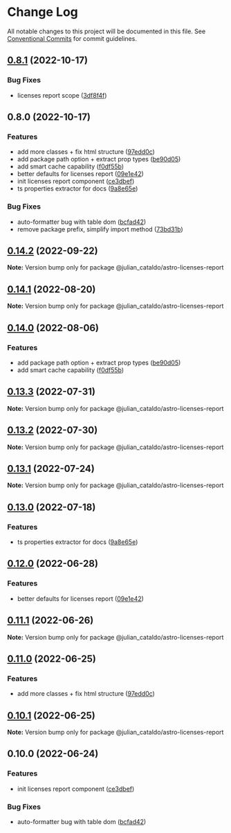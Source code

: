 # Change Log

All notable changes to this project will be documented in this file.
See [Conventional Commits](https://conventionalcommits.org) for commit guidelines.

## [0.8.1](https://github.com/JulianCataldo/web-garden/compare/astro-licenses-report@0.8.0...astro-licenses-report@0.8.1) (2022-10-17)


### Bug Fixes

* licenses report scope ([3df8f4f](https://github.com/JulianCataldo/web-garden/commit/3df8f4f8ad3975868f1f8038f6da6634da1c4f02))



## 0.8.0 (2022-10-17)


### Features

* add more classes + fix html structure ([97edd0c](https://github.com/JulianCataldo/web-garden/commit/97edd0c8fff9510a60d121e34c9d91f84deaf6bc))
* add package path option + extract prop types ([be90d05](https://github.com/JulianCataldo/web-garden/commit/be90d051850d804f4b73404ae231bc2eb2b4dbdf))
* add smart cache capability ([f0df55b](https://github.com/JulianCataldo/web-garden/commit/f0df55b5493d1e0c0c02a313e7829d2294c29383))
* better defaults for licenses report ([09e1e42](https://github.com/JulianCataldo/web-garden/commit/09e1e42609bbd082f3dec43f0a19ebbdd0b537b7))
* init licenses report component ([ce3dbef](https://github.com/JulianCataldo/web-garden/commit/ce3dbefe5ebffbb100f8b91df024b950ae226bdf))
* ts properties extractor for docs ([9a8e65e](https://github.com/JulianCataldo/web-garden/commit/9a8e65ed1b11f5ab70596fad34bd839cb41ee7dc))


### Bug Fixes

* auto-formatter bug with table dom ([bcfad42](https://github.com/JulianCataldo/web-garden/commit/bcfad42b30b5d25a6bc05e1ae84eef877926125b))
* remove package prefix, simplify import method ([73bd31b](https://github.com/JulianCataldo/web-garden/commit/73bd31bf1f501624036a74a3f19c5bf83cc9c0a4))



## [0.14.2](https://github.com/JulianCataldo/web-garden/compare/@julian_cataldo/astro-licenses-report@0.14.1...@julian_cataldo/astro-licenses-report@0.14.2) (2022-09-22)

**Note:** Version bump only for package @julian_cataldo/astro-licenses-report





## [0.14.1](https://github.com/JulianCataldo/web-garden/compare/@julian_cataldo/astro-licenses-report@0.14.0...@julian_cataldo/astro-licenses-report@0.14.1) (2022-08-20)

**Note:** Version bump only for package @julian_cataldo/astro-licenses-report





## [0.14.0](https://github.com/JulianCataldo/web-garden/compare/@julian_cataldo/astro-licenses-report@0.13.3...@julian_cataldo/astro-licenses-report@0.14.0) (2022-08-06)


### Features

* add package path option + extract prop types ([be90d05](https://github.com/JulianCataldo/web-garden/commit/be90d051850d804f4b73404ae231bc2eb2b4dbdf))
* add smart cache capability ([f0df55b](https://github.com/JulianCataldo/web-garden/commit/f0df55b5493d1e0c0c02a313e7829d2294c29383))



## [0.13.3](https://github.com/JulianCataldo/web-garden/compare/@julian_cataldo/astro-licenses-report@0.13.2...@julian_cataldo/astro-licenses-report@0.13.3) (2022-07-31)

**Note:** Version bump only for package @julian_cataldo/astro-licenses-report





## [0.13.2](https://github.com/JulianCataldo/web-garden/compare/@julian_cataldo/astro-licenses-report@0.13.1...@julian_cataldo/astro-licenses-report@0.13.2) (2022-07-30)

**Note:** Version bump only for package @julian_cataldo/astro-licenses-report





## [0.13.1](https://github.com/JulianCataldo/web-garden/compare/@julian_cataldo/astro-licenses-report@0.13.0...@julian_cataldo/astro-licenses-report@0.13.1) (2022-07-24)

**Note:** Version bump only for package @julian_cataldo/astro-licenses-report





## [0.13.0](https://github.com/JulianCataldo/web-garden/compare/@julian_cataldo/astro-licenses-report@0.12.0...@julian_cataldo/astro-licenses-report@0.13.0) (2022-07-18)

### Features

- ts properties extractor for docs ([9a8e65e](https://github.com/JulianCataldo/web-garden/commit/9a8e65ed1b11f5ab70596fad34bd839cb41ee7dc))

## [0.12.0](https://github.com/JulianCataldo/web-garden/compare/@julian_cataldo/astro-licenses-report@0.11.1...@julian_cataldo/astro-licenses-report@0.12.0) (2022-06-28)

### Features

- better defaults for licenses report ([09e1e42](https://github.com/JulianCataldo/web-garden/commit/09e1e42609bbd082f3dec43f0a19ebbdd0b537b7))

## [0.11.1](https://github.com/JulianCataldo/web-garden/compare/@julian_cataldo/astro-licenses-report@0.11.0...@julian_cataldo/astro-licenses-report@0.11.1) (2022-06-26)

**Note:** Version bump only for package @julian_cataldo/astro-licenses-report

## [0.11.0](https://github.com/JulianCataldo/web-garden/compare/@julian_cataldo/astro-licenses-report@0.10.1...@julian_cataldo/astro-licenses-report@0.11.0) (2022-06-25)

### Features

- add more classes + fix html structure ([97edd0c](https://github.com/JulianCataldo/web-garden/commit/97edd0c8fff9510a60d121e34c9d91f84deaf6bc))

## [0.10.1](https://github.com/JulianCataldo/web-garden/compare/@julian_cataldo/astro-licenses-report@0.10.0...@julian_cataldo/astro-licenses-report@0.10.1) (2022-06-25)

**Note:** Version bump only for package @julian_cataldo/astro-licenses-report

## 0.10.0 (2022-06-24)

### Features

- init licenses report component ([ce3dbef](https://github.com/JulianCataldo/web-garden/commit/ce3dbefe5ebffbb100f8b91df024b950ae226bdf))

### Bug Fixes

- auto-formatter bug with table dom ([bcfad42](https://github.com/JulianCataldo/web-garden/commit/bcfad42b30b5d25a6bc05e1ae84eef877926125b))
